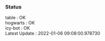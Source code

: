 ### Status


table : OK  
hogwarts : OK  
icy-bot : OK  
Latest Update : 2022-01-06 09:08:00.978730
